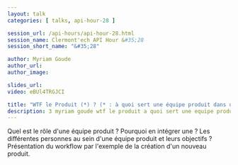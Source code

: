 ```yaml
---
layout: talk
categories: [ talks, api-hour-28 ]

session_url: /api-hours/api-hour-28.html
session_name: Clermont'ech API Hour &#35;28
session_short_name: "&#35;28"

author: Myriam Goude
author_url:
author_image:

slides_url:
video: eBUl4TRGJCI

title: "WTF le Produit (*) ? (* : à quoi sert une équipe produit dans une entreprise ?)"
description: 3 myriam goude wtf le produit a quoi sert une equipe produit dans une entreprise
---
```




Quel est le rôle d'une équipe produit ? Pourquoi en intégrer une ? Les différentes personnes au sein d'une équipe produit et leurs objectifs ? Présentation du workflow par l'exemple de la création d'un nouveau produit.


